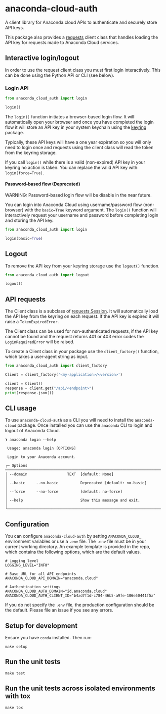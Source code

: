 # anaconda-cloud-auth

A client library for Anaconda.cloud APIs to authenticate and securely store API keys.

This package also provides a [requests](https://requests.readthedocs.io/en/latest/)
client class that handles loading the API key for requests made to Anaconda Cloud services.

## Interactive login/logout

In order to use the request client class you must first login interactively.
This can be done using the Python API or CLI (see below).

### Login API

```python
from anaconda_cloud_auth import login

login()
```

The `login()` function initiates a browser-based login flow. It will automatically
open your browser and once you have completed the login flow it will store an
API key in your system keychain using the [keyring](https://github.com/jaraco/keyring)
package.

Typically, these API keys will have a one year expiration so you will only need
to login once and requests using the client class will read the token from the
keyring storage.

If you call `login()` while there is a valid (non-expired) API key in your keyring
no action is taken. You can replace the valid API key with `login(force=True)`.


#### Password-based flow (Deprecated)

WARNING: Password-based login flow will be disable in the near future.

You can login into Anaconda Cloud using username/password flow (non-browser)
with the `basic=True` keyword argument. The `login()` function will interactively
request your username and password before completing login and storing the API
key.

```python
from anaconda_cloud_auth import login

login(basic=True)
```

## Logout

To remove the API key from your keyring storage use the `logout()` function.

```python
from anaconda_cloud_auth import logout

logout()
```

## API requests

The Client class is a subclass of [requests.Session](https://requests.readthedocs.io/en/latest/user/advanced/#session-objects).
It will automatically load the API key from the keyring on each request.
If the API key is expired it will raise a `TokenExpiredError`.

The Client class can be used for non-authenticated requests, if
the API key cannot be found and the request returns 401 or 403 error codes
the `LoginRequiredError` will be raised.

To create a Client class in your package use the `client_factory()` function,
which takes a user-agent string as input.

```python
from anaconda_cloud_auth import client_factory

Client = client_factory('<my-application>/<version>')

client = Client()
response = client.get("/api/<endpoint>")
print(response.json())
```

## CLI usage

To use `anaconda-cloud-auth` as a CLI you will need to install the
`anaconda-cloud` package. Once installed you can use the `anaconda`
CLI to login and logout of Anaconda Cloud.

```
❯ anaconda login --help

 Usage: anaconda login [OPTIONS]

 Login to your Anaconda account.

╭─ Options ──────────────────────────────────────────────────────────────────────────────────────────────────────────────────────╮
│ --domain                  TEXT  [default: None]                                                                                │
│ --basic     --no-basic          Deprecated [default: no-basic]                                                                │
│ --force     --no-force          [default: no-force]                                                                            │
│ --help                          Show this message and exit.                                                                    │
╰────────────────────────────────────────────────────────────────────────────────────────────────────────────────────────────────╯
```

## Configuration

You can configure `anaconda-cloud-auth` by setting `ANACONDA_CLOUD_` environment variables
or use a `.env` file. The `.env` file must be in your current working directory.
An example template is provided in the repo, which contains the following options,
which are the default values.

```dotenv
# Logging level
LOGGING_LEVEL="INFO"

# Base URL for all API endpoints
ANACONDA_CLOUD_API_DOMAIN="anaconda.cloud"

# Authentication settings
ANACONDA_CLOUD_AUTH_DOMAIN="id.anaconda.cloud"
ANACONDA_CLOUD_AUTH_CLIENT_ID="b4ad7f1d-c784-46b5-a9fe-106e50441f5a"
```

If you do not specify the `.env` file, the production configuration should be the default.
Please file an issue if you see any errors.

## Setup for development

Ensure you have `conda` installed.
Then run:
```shell
make setup
```

## Run the unit tests
```shell
make test
```

## Run the unit tests across isolated environments with tox
```shell
make tox
```
